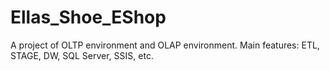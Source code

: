 # Ellas_Shoe_EShop
A project of OLTP environment and OLAP environment. Main features: ETL, STAGE, DW, SQL Server, SSIS, etc.
